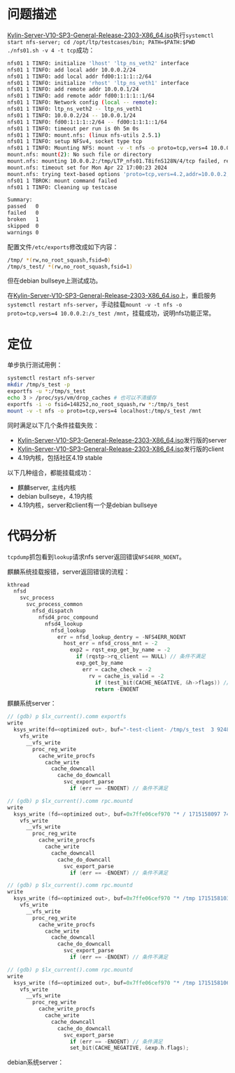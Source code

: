 # 问题描述

[Kylin-Server-V10-SP3-General-Release-2303-X86_64.iso](https://distro-images.kylinos.cn:8802/web_pungi/download/share/vYTMm38Pkaq0KRGzg9pBsWf2c16FUwJL/)执行`systemctl start nfs-server; cd /opt/ltp/testcases/bin; PATH=$PATH:$PWD ./nfs01.sh -v 4 -t tcp`成功：
```sh
nfs01 1 TINFO: initialize 'lhost' 'ltp_ns_veth2' interface
nfs01 1 TINFO: add local addr 10.0.0.2/24
nfs01 1 TINFO: add local addr fd00:1:1:1::2/64
nfs01 1 TINFO: initialize 'rhost' 'ltp_ns_veth1' interface
nfs01 1 TINFO: add remote addr 10.0.0.1/24
nfs01 1 TINFO: add remote addr fd00:1:1:1::1/64
nfs01 1 TINFO: Network config (local -- remote):
nfs01 1 TINFO: ltp_ns_veth2 -- ltp_ns_veth1
nfs01 1 TINFO: 10.0.0.2/24 -- 10.0.0.1/24
nfs01 1 TINFO: fd00:1:1:1::2/64 -- fd00:1:1:1::1/64
nfs01 1 TINFO: timeout per run is 0h 5m 0s
nfs01 1 TINFO: mount.nfs: (linux nfs-utils 2.5.1)
nfs01 1 TINFO: setup NFSv4, socket type tcp
nfs01 1 TINFO: Mounting NFS: mount -v -t nfs -o proto=tcp,vers=4 10.0.0.2:/tmp/LTP_nfs01.T8ifnS128N/4/tcp /tmp/LTP_nfs01.T8ifnS128N/4/0
mount.nfs: mount(2): No such file or directory
mount.nfs: mounting 10.0.0.2:/tmp/LTP_nfs01.T8ifnS128N/4/tcp failed, reason given by server: No such file or directory
mount.nfs: timeout set for Mon Apr 22 17:00:23 2024
mount.nfs: trying text-based options 'proto=tcp,vers=4.2,addr=10.0.0.2,clientaddr=10.0.0.1'
nfs01 1 TBROK: mount command failed
nfs01 1 TINFO: Cleaning up testcase

Summary:
passed   0
failed   0
broken   1
skipped  0
warnings 0
```

配置文件`/etc/exports`修改成如下内容：
```sh
/tmp/ *(rw,no_root_squash,fsid=0)
/tmp/s_test/ *(rw,no_root_squash,fsid=1)
```

但在debian bullseye上测试成功。

在[Kylin-Server-V10-SP3-General-Release-2303-X86_64.iso](https://distro-images.kylinos.cn:8802/web_pungi/download/share/vYTMm38Pkaq0KRGzg9pBsWf2c16FUwJL/)上，重启服务`systemctl restart nfs-server`，手动挂载`mount -v -t nfs -o proto=tcp,vers=4 10.0.0.2:/s_test /mnt`，挂载成功，说明nfs功能正常。

# 定位

单步执行测试用例：
```sh
systemctl restart nfs-server
mkdir /tmp/s_test -p
exportfs -u *:/tmp/s_test
echo 3 > /proc/sys/vm/drop_caches # 也可以不清缓存
exportfs -i -o fsid=148252,no_root_squash,rw *:/tmp/s_test
mount -v -t nfs -o proto=tcp,vers=4 localhost:/tmp/s_test /mnt
```

同时满足以下几个条件挂载失败：

- [Kylin-Server-V10-SP3-General-Release-2303-X86_64.iso](https://distro-images.kylinos.cn:8802/web_pungi/download/share/vYTMm38Pkaq0KRGzg9pBsWf2c16FUwJL/)发行版的server
- [Kylin-Server-V10-SP3-General-Release-2303-X86_64.iso](https://distro-images.kylinos.cn:8802/web_pungi/download/share/vYTMm38Pkaq0KRGzg9pBsWf2c16FUwJL/)发行版的client
- 4.19内核，包括社区4.19 stable

以下几种组合，都能挂载成功：

- 麒麟server, 主线内核
- debian bullseye，4.19内核
- 4.19内核，server和client有一个是debian bullseye

# 代码分析

`tcpdump`抓包看到`lookup`请求nfs server返回错误`NFS4ERR_NOENT`。

麒麟系统挂载报错，server返回错误的流程：
```c
kthread
  nfsd
    svc_process
      svc_process_common
        nfsd_dispatch
          nfsd4_proc_compound
            nfsd4_lookup
              nfsd_lookup
                err = nfsd_lookup_dentry = -NFS4ERR_NOENT
                  host_err = nfsd_cross_mnt = -2
                    exp2 = rqst_exp_get_by_name = -2
                      if (rqstp->rq_client == NULL) // 条件不满足
                      exp_get_by_name
                        err = cache_check = -2
                          rv = cache_is_valid = -2
                            if (test_bit(CACHE_NEGATIVE, &h->flags)) // 条件成立
                            return -ENOENT
```

麒麟系统server：
```c
// (gdb) p $lx_current().comm exportfs
write
  ksys_write(fd=<optimized out>, buf="-test-client- /tmp/s_test  3 9248 65534 65534 0\n", count=48)
    vfs_write
      __vfs_write
        proc_reg_write
          cache_write_procfs
            cache_write
              cache_downcall
                cache_do_downcall
                  svc_export_parse
                    if (err == -ENOENT) // 条件不满足

// (gdb) p $lx_current().comm rpc.mountd
write
  ksys_write (fd=<optimized out>, buf=0x7ffe06cef970 "* / 1715158097 74753 65534 65534 0 secinfo 4 390003 74753 390004 74753 390005 74753 1 74753 uuid \\x35a888ad211b41ad9103996db1e3dd2c \n", count=133)
    vfs_write
      __vfs_write
        proc_reg_write
          cache_write_procfs
            cache_write
              cache_downcall
                cache_do_downcall
                  svc_export_parse
                    if (err == -ENOENT) // 条件不满足

// (gdb) p $lx_current().comm rpc.mountd
write
  ksys_write (fd=<optimized out>, buf=0x7ffe06cef970 "* /tmp 1715158103 66561 65534 65534 0 secinfo 4 390003 66561 390004 66561 390005 66561 1 66561 \n \\x35a888ad211b41ad9103996db1e3dd2c \n", count=96)
    vfs_write
      __vfs_write
        proc_reg_write
          cache_write_procfs
            cache_write
              cache_downcall
                cache_do_downcall
                  svc_export_parse
                    if (err == -ENOENT) // 条件不满足

// (gdb) p $lx_current().comm rpc.mountd
write
  ksys_write (fd=<optimized out>, buf=0x7ffe06cef970 "* /tmp 1715158106 \n6561 65534 65534 0 secinfo 4 390003 66561 390004 66561 390005 66561 1 66561 \n \\x35a888ad211b41ad9103996db1e3dd2c \n", count=19)
    vfs_write
      __vfs_write
        proc_reg_write
          cache_write_procfs
            cache_write
              cache_downcall
                cache_do_downcall
                  svc_export_parse
                    if (err == -ENOENT) // 条件满足
                    set_bit(CACHE_NEGATIVE, &exp.h.flags);
```

debian系统server：
```c

```